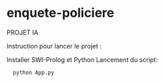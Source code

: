 # enquete-policiere
PROJET IA

Instruction pour lancer le projet :

Installer SWI-Prolog et Python
Lancement du script: 
```shell
  python App.py
```
